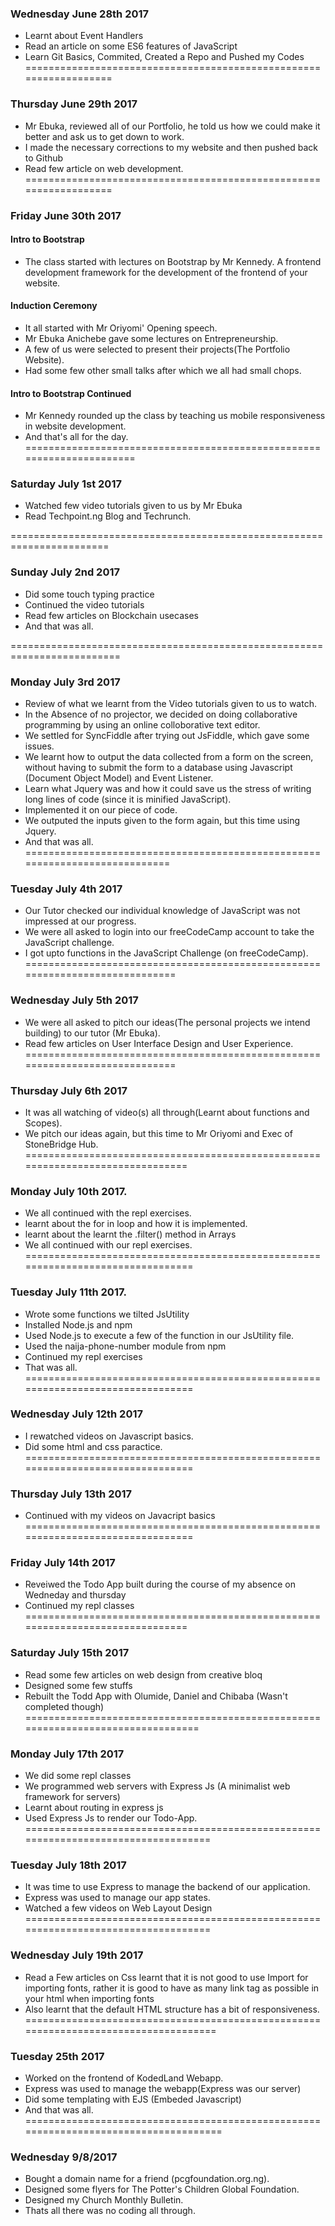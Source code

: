 ### Wednesday June 28th 2017

- Learnt about Event Handlers
- Read an article on some ES6 features of JavaScript
- Learn Git  Basics, Commited, Created a Repo and Pushed my Codes
==================================================================

### Thursday June 29th 2017

- Mr Ebuka, reviewed all of our Portfolio, he told us how we could make it better and ask us to get down to work.
- I made the necessary corrections to my website and then pushed back to Github
- Read few article on web development.
==================================================================


### Friday June 30th 2017

#### Intro to Bootstrap
- The class started with lectures on Bootstrap by Mr Kennedy. A frontend development framework for the development of the frontend of your website.

#### Induction Ceremony
- It all started with Mr Oriyomi' Opening speech.
- Mr Ebuka Anichebe gave some lectures on Entrepreneurship.
- A few of us were selected to present their projects(The Portfolio Website).
- Had some few other small talks after which we all had small chops.

#### Intro to Bootstrap Continued
- Mr Kennedy rounded up the class by teaching us mobile responsiveness in website development.
- And that's all for the day.
======================================================================

### Saturday July 1st 2017
- Watched few video tutorials given to us by Mr Ebuka
- Read Techpoint.ng Blog and Techrunch.

=======================================================================

### Sunday July 2nd 2017
- Did some touch typing practice
- Continued the video tutorials
- Read few articles on Blockchain usecases
- And that was all.

=========================================================================

### Monday July 3rd 2017
- Review of what we learnt from the Video tutorials given to us to watch.
- In the Absence of no projector, we decided on doing collaborative programming by using an online colloborative text editor.
- We settled for SyncFiddle after trying out JsFiddle, which gave some issues.
- We learnt how to output the data collected from a form on the screen, without having to submit the form to a database using Javascript (Document Object Model) and Event Listener.
- Learn what Jquery was and how it could save us the stress of writing long lines of code (since it is minified JavaScript).
- Implemented it on our piece of code.
- We outputed the inputs given to the form again, but this time using  Jquery.
- And that was all.
============================================================================

### Tuesday July 4th 2017
- Our Tutor checked our individual knowledge of JavaScript was not impressed at our progress.
- We were all asked to login into our freeCodeCamp account to take the JavaScript challenge.
- I got upto functions in the JavaScript Challenge (on freeCodeCamp).
=============================================================================

### Wednesday July 5th 2017
- We were all asked to pitch our ideas(The personal projects we intend building) to our tutor (Mr Ebuka).
- Read few articles on User Interface Design and User Experience.
=============================================================================

### Thursday July 6th 2017
- It was all watching of video(s) all through(Learnt about functions and Scopes).
- We pitch our ideas again, but this time to Mr Oriyomi and Exec of StoneBridge Hub.
===============================================================================
### Monday July 10th 2017.
- We all continued with the repl exercises.
- learnt about the for in loop and how it is implemented.
- learnt about the learnt the .filter() method in Arrays
- We all continued with our repl exercises.
================================================================================
### Tuesday July 11th 2017.
- Wrote some functions we tilted JsUtility
- Installed Node.js and npm
- Used Node.js to execute a few of the function in our JsUtility file.
- Used the naija-phone-number module from npm
- Continued my repl exercises
- That was all.
================================================================================
### Wednesday July 12th 2017
- I rewatched videos on Javascript basics.
- Did some html and css paractice.
================================================================================
### Thursday July 13th 2017
- Continued with my videos on Javacript basics
================================================================================
### Friday July 14th 2017
- Reveiwed the Todo App built during the course of my absence on Wedneday and thursday
- Continued my repl classes
===============================================================================
### Saturday July 15th 2017
- Read some few articles on web design from creative bloq
- Designed some few stuffs 
- Rebuilt the Todd App with Olumide, Daniel and Chibaba (Wasn't completed though)
=================================================================================
### Monday July 17th 2017
- We did some repl classes 
- We programmed web servers with Express Js (A minimalist web framework for servers)
- Learnt about routing in express js
- Used Express Js to render our Todo-App.
===================================================================================
### Tuesday July 18th 2017
- It was time to use Express to manage the backend of our application.
- Express was used to manage our app states.
- Watched a few videos on Web Layout Design
===================================================================================
### Wednesday July 19th 2017
- Read a Few articles on Css learnt that it is not good to use Import for importing fonts,
rather it is good to have as many link tag as possible in your html when importing fonts
- Also learnt that the default HTML structure has a  bit of responsiveness.
====================================================================================
### Tuesday 25th 2017
- Worked on the frontend of KodedLand Webapp.
- Express was used to manage the webapp(Express was our server)
- Did some templating with EJS (Embeded Javascript)
- And that was all.
=====================================================================================
### Wednesday  9/8/2017
- Bought a domain name for a friend (pcgfoundation.org.ng).
- Designed some flyers for The Potter's Children Global Foundation.
- Designed my Church Monthly Bulletin.
- Thats all there was no coding all through.